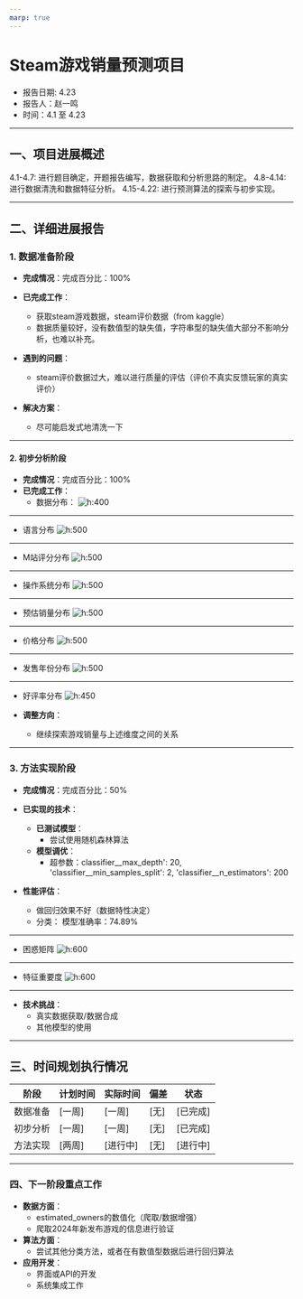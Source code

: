```yaml
---
marp: true
---
```

# Steam游戏销量预测项目

- 报告日期: 4.23
- 报告人：赵一鸣
- 时间：4.1 至 4.23

---

## 一、项目进展概述

4.1-4.7: 进行题目确定，开题报告编写，数据获取和分析思路的制定。
4.8-4.14: 进行数据清洗和数据特征分析。
4.15-4.22: 进行预测算法的探索与初步实现。

---

## 二、详细进展报告


### 1. 数据准备阶段

- **完成情况**：完成百分比：100%
- **已完成工作**：
	- 获取steam游戏数据，steam评价数据（from kaggle）
	- 数据质量较好，没有数值型的缺失值，字符串型的缺失值大部分不影响分析，也难以补充。

	
- **遇到的问题**：
	- steam评价数据过大，难以进行质量的评估（评价不真实反馈玩家的真实评价）
- **解决方案**：
	- 尽可能启发式地清洗一下

---

#### 2. 初步分析阶段

- **完成情况**：完成百分比：100%
- **已完成工作**：
	- 数据分布：
	![h:400](project/results/figures/discount_distribution.png)

---
- 语言分布
	![h:500](project/results/figures/language_count.png)

---
- M站评分分布
	![h:500](project/results/figures/metacritic_distribution.png)
---
- 操作系统分布
	![h:500](project/results/figures/os_support.png)
---
- 预估销量分布
	![h:500](project/results/figures/ownership_distribution.png)
---
- 价格分布
	![h:500](project/results/figures/price_distribution.png)
---
- 发售年份分布
	![h:500](project/results/figures/release_year_distribution.png)
---
- 好评率分布
	![h:450](project/results/figures/review_ratio.png)
	
- **调整方向**：
  - 继续探索游戏销量与上述维度之间的关系

---

### 3. 方法实现阶段

- **完成情况**：完成百分比：50%
- **已实现的技术**：
	- **已测试模型**：
		- 尝试使用随机森林算法
	- **模型调优**：
		- 超参数：classifier__max_depth': 20, 'classifier__min_samples_split': 2, 'classifier__n_estimators': 200

- **性能评估**：
	- 做回归效果不好（数据特性决定）
	- 分类：
	模型准确率：74.89%
---
- 困惑矩阵
	![h:600](project/results/classification/confusion_matrix.png)
---
- 特征重要度
	![h:600](project/results/classification/feature_importance.png)

---
- **技术挑战**：
	- 真实数据获取/数据合成
	- 其他模型的使用

---

## 三、时间规划执行情况

| 阶段     | 计划时间 | 实际时间 | 偏差   | 状态                 |
| -------- | -------- | -------- | ------ | -------------------- |
| 数据准备 | [一周]   | [一周]   | [无] | [已完成] |
| 初步分析 | [一周]   | [一周]   | [无] | [已完成] |
| 方法实现 | [两周]   | [进行中]   | [无] | [进行中] |

---


### 四、下一阶段重点工作

- **数据方面**：
	- estimated_owners的数值化（爬取/数据增强）
	- 爬取2024年新发布游戏的信息进行验证
- **算法方面**：
	- 尝试其他分类方法，或者在有数值型数据后进行回归算法
- **应用开发**：
	- 界面或API的开发
	- 系统集成工作